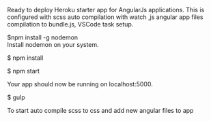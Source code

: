 Ready to deploy Heroku starter app for AngularJs applications.
This is configured with scss auto compilation with watch ,js angular app files compilation to bundle.js,
VSCode task setup.

$npm install -g nodemon   
Install nodemon on your system.

$ npm install

$ npm start

Your app should now be running on localhost:5000.


$ gulp

To start auto compile scss to css and add new angular files to app